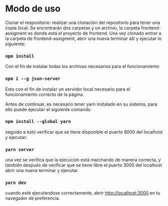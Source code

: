 # Modo de uso

Clonar el respositorio: realizar una clonación del repositorio para tener una copia local. Se encontrarán dos carpetas y un archivo, la carpeta frontend-assigment es donde está el proyecto de frontend. Una vez clonado entrar a la carpeta de frontend-assigment, abrir una nueva terminar allí y ejecutar lo siguiente:

### `npm install`

Con el fin de instalar todas los archivos necesarios para el funcionamiento

### `npm i --g json-server`

Esto con el fin de instalar un servidor local necesario para el funcionamiento correcto de la página.

Antes de continuar, es necesario tener yarn instalado en su sistema, para ello puede ejecutar el siguiente comando

### `npm install --global yarn`

seguido a esto verificar que se tiene disponible el puerto 8000 del localhost y ejecutar:

### `yarn server`

una vez se verifica que la ejecución está marchando de manera correcta, y también después de verificar que se tiene libre el puerto 3000 del localhost abrir una nueva terminar y ejecutar

### `yarn dev`

cuando esté ejecutandose correctamente, abrir [http://localhost:3000](http://localhost:3000) en tu navegador de preferencia.
